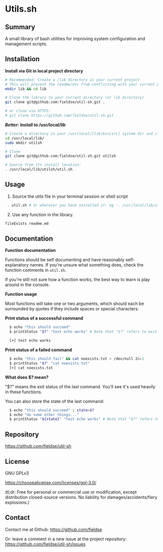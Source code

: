 # Utils.sh

## Summary

A small library of bash utilities for improving system configuration and management scripts.

## Installation

**Install via Git in local project directory**

```sh
# Recommended: Create a /lib directory in your current project
# This will prevent the readme/etc from conflicting with your current project.
mkdir lib && cd lib

# Clone the library to your current directory (or lib directory)
git clone git@github.com:fieldse/util-sh.git .

# or clone via HTTPS:
# git clone https://github.com/fieldse/util-sh.git .

```

**_Better: Install to /usr/local/lib_**

```sh
# Create a directory in your /usr/local/[lib|bin|src] system dir and clone to there
cd /usr/local/lib/
sudo mkdir utilsh

# Clone
git clone git@github.com:fieldse/util-sh.git utilsh

# Source from its install location:
. /usr/local/lib/utilsh/util.sh

```

## Usage

1. Source the utils file in your terminal session or shell script

```sh
 . util.sh # Or wherever you have installed it: eg '. /usr/local/lib/utilsh/util.sh'
```

2. Use any function in the library.

```sh
fileExists readme.md
```

## Documentation

**Function documentation**

Functions should be self documenting and have reasonably self-explanatory names.
If you're unsure what something does, check the function comments in `util.sh`.

If you're still not sure how a function works, the best way to learn is play around in the console.

**Function usage**

Most functions will take one or two arguments, which should each be surrounded by quotes if they include spaces or special characters.

**Print status of a successful command**

```sh
  $ echo "this should succeed"
  $ printStatus "$?" "test echo works" # Note that "$?" refers to exit status of last command

  [+] test echo works                                                  [OK]

```

**Print status of a failed command**

```sh
  $ echo "this should fail" && cat noexists.txt > /dev/null 2&>1
  $ printStatus "$?" "cat noexists.txt"
  [+] cat noexists.txt                                                 [fail]

```

**What does \$? mean?**

"\$?" means the exit status of the last command. You'll see it's used heavily in these functions.

You can also store the state of the last command:

```sh
  $ echo "this should succeed" ; state=$?
  $ echo "do some other things..."
  $ printStatus "${state}" "test echo works" # Note that "$?" refers to exit status of last command
```

## Repository

https://github.com/fieldse/util-sh

## License

GNU GPLv3

https://choosealicense.com/licenses/gpl-3.0/

(tl;dr: Free for personal or commercial use or modification, except distribution closed-source versions. No liability for damages/accidents/fiery explosions.)

## Contact

Contact me at Github: https://github.com/fieldse

Or: leave a comment in a new issue at the project repository:
https://github.com/fieldse/util-sh/issues
